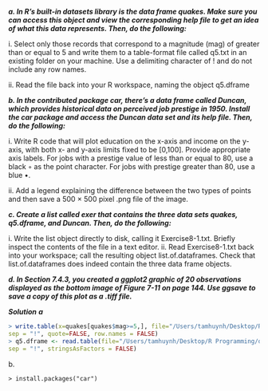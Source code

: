 ***a. In R’s built-in datasets library is the data frame quakes. Make sure you can access this object and view the corresponding help file to get an idea of what this data represents. Then, do the following:***

i. Select only those records that correspond to a magnitude (mag) of greater than or equal to 5 and write them to a table-format file called q5.txt in an existing folder on your machine. Use a delimiting character of ! and do not include any row names.

ii. Read the file back into your R workspace, naming the object q5.dframe

***b. In the contributed package car, there’s a data frame called Duncan, which provides historical data on perceived job prestige in 1950. Install the car package and access the Duncan data set and its help file. Then, do the following:***

i. Write R code that will plot education on the x-axis and income on the y-axis, with both x- and y-axis limits fixed to be [0,100]. Provide appropriate axis labels. For jobs with a prestige value of less than or equal to 80, use a black ◦ as the point character. For jobs with prestige greater than 80, use a blue •.

ii. Add a legend explaining the difference between the two types of points and then save a 500 × 500 pixel .png file of the image.
    
***c. Create a list called exer that contains the three data sets quakes, q5.dframe, and Duncan. Then, do the following:***

i. Write the list object directly to disk, calling it Exercise8-1.txt. Briefly inspect the contents of the file in a text editor.
ii. Read Exercise8-1.txt back into your workspace; call the resulting object list.of.dataframes. Check that list.of.dataframes does indeed contain the three data frame objects.
    
***d. In Section 7.4.3, you created a ggplot2 graphic of 20 observations displayed as the bottom image of Figure 7-11 on page 144. Use ggsave to save a copy of this plot as a .tiff file.***


***Solution***
***a***

```R
> write.table(x=quakes[quakes$mag>=5,], file="/Users/tamhuynh/Desktop/R Programming/q5.txt", 
sep = "!", quote=FALSE, row.names = FALSE)
> q5.dframe <- read.table(file="/Users/tamhuynh/Desktop/R Programming/q5.txt", header = TRUE,
sep = "!", stringsAsFactors = FALSE)
```

b.
```
> install.packages("car")
